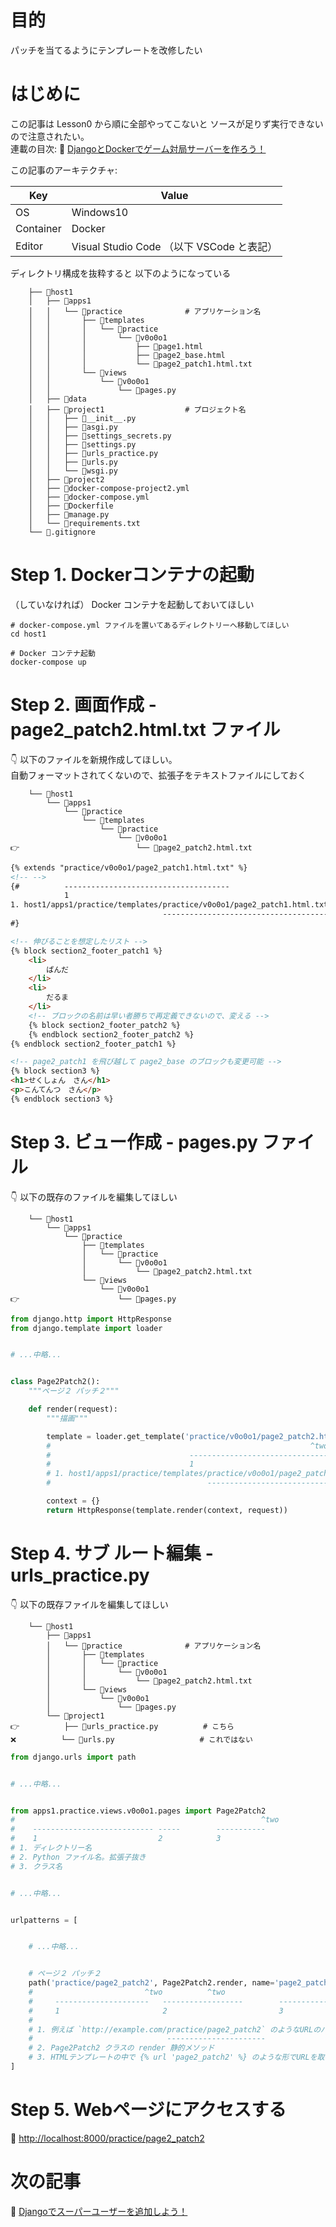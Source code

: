 # 目的

パッチを当てるようにテンプレートを改修したい  

# はじめに

この記事は Lesson0 から順に全部やってこないと ソースが足りず実行できないので注意されたい。  
連載の目次: 📖 [DjangoとDockerでゲーム対局サーバーを作ろう！](https://qiita.com/muzudho1/items/eb0df0ea604e1fd9cdae)  

この記事のアーキテクチャ:  

| Key       | Value                                     |
| --------- | ----------------------------------------- |
| OS        | Windows10                                 |
| Container | Docker                                    |
| Editor    | Visual Studio Code （以下 VSCode と表記） |

ディレクトリ構成を抜粋すると 以下のようになっている  

```plaintext
    ├── 📂host1
    │   ├── 📂apps1
    │   │   └── 📂practice              # アプリケーション名
    │   │       ├── 📂templates
    │   │       │   └── 📂practice
    │   │       │       └── 📂v0o0o1
    │   │       │           ├── 📄page1.html
    │   │       │           ├── 📄page2_base.html
    │   │       │           └── 📄page2_patch1.html.txt
    │   │       └── 📂views
    │   │           └── 📂v0o0o1
    │   │               └── 📄pages.py
    │   ├── 📂data
    │   ├── 📂project1                  # プロジェクト名
    │   │   ├── 📄__init__.py
    │   │   ├── 📄asgi.py
    │   │   ├── 📄settings_secrets.py
    │   │   ├── 📄settings.py
    │   │   ├── 📄urls_practice.py
    │   │   ├── 📄urls.py
    │   │   └── 📄wsgi.py
    │   ├── 📂project2
    │   ├── 🐳docker-compose-project2.yml
    │   ├── 🐳docker-compose.yml
    │   ├── 🐳Dockerfile
    │   ├── 📄manage.py
    │   └── 📄requirements.txt
    └── 📄.gitignore
```

# Step 1. Dockerコンテナの起動

（していなければ） Docker コンテナを起動しておいてほしい  

```shell
# docker-compose.yml ファイルを置いてあるディレクトリーへ移動してほしい
cd host1

# Docker コンテナ起動
docker-compose up
```

# Step 2. 画面作成 - page2_patch2.html.txt ファイル

👇 以下のファイルを新規作成してほしい。  
自動フォーマットされてくないので、拡張子をテキストファイルにしておく  

```plaintext
    └── 📂host1
        └── 📂apps1
            └── 📂practice
                └── 📂templates
                    └── 📂practice
                        └── 📂v0o0o1
👉                          └── 📄page2_patch2.html.txt
```

```html
{% extends "practice/v0o0o1/page2_patch1.html.txt" %}
<!-- -->
{#          -------------------------------------
            1
1. host1/apps1/practice/templates/practice/v0o0o1/page2_patch1.html.txt
                                  -------------------------------------
#}

<!-- 伸びることを想定したリスト -->
{% block section2_footer_patch1 %}
    <li>
        ぱんだ
    </li>
    <li>
        だるま
    </li>
    <!-- ブロックの名前は早い者勝ちで再定義できないので、変える -->
    {% block section2_footer_patch2 %}
    {% endblock section2_footer_patch2 %}
{% endblock section2_footer_patch1 %}

<!-- page2_patch1 を飛び越して page2_base のブロックも変更可能 -->
{% block section3 %}
<h1>せくしょん　さん</h1>
<p>こんてんつ　さん</p>
{% endblock section3 %}
```

# Step 3. ビュー作成 - pages.py ファイル

👇 以下の既存のファイルを編集してほしい  

```plaintext
    └── 📂host1
        └── 📂apps1
            └── 📂practice
                ├── 📂templates
                │   └── 📂practice
                │       └── 📂v0o0o1
                │           └── 📄page2_patch2.html.txt
                └── 📂views
                    └── 📂v0o0o1
👉                      └── 📄pages.py
```

```py
from django.http import HttpResponse
from django.template import loader


# ...中略...


class Page2Patch2():
    """ページ２ パッチ２"""

    def render(request):
        """描画"""

        template = loader.get_template('practice/v0o0o1/page2_patch2.html.txt')
        #                                                          ^two
        #                               -------------------------------------
        #                               1
        # 1. host1/apps1/practice/templates/practice/v0o0o1/page2_patch2.html.txt を取得
        #                                   -------------------------------------

        context = {}
        return HttpResponse(template.render(context, request))
```

# Step 4. サブ ルート編集 - urls_practice.py

👇 以下の既存ファイルを編集してほしい  

```plaintext
    └── 📂host1
        ├── 📂apps1
        │   └── 📂practice              # アプリケーション名
        │       ├── 📂templates
        │       │   └── 📂practice
        │       │       └── 📂v0o0o1
        │       │           └── 📄page2_patch2.html.txt
        │       └── 📂views
        │           └── 📂v0o0o1
        │               └── 📄pages.py
        └── 📂project1
👉          ├── 📄urls_practice.py          # こちら
❌          └── 📄urls.py                   # これではない
```

```py
from django.urls import path


# ...中略...


from apps1.practice.views.v0o0o1.pages import Page2Patch2
#                                                       ^two
#    --------------------------- -----        -----------
#    1                           2            3
# 1. ディレクトリー名
# 2. Python ファイル名。拡張子抜き
# 3. クラス名


# ...中略...


urlpatterns = [


    # ...中略...


    # ページ２ パッチ２
    path('practice/page2_patch2', Page2Patch2.render, name='page2_patch2'),
    #                         ^two          ^two                       ^two
    #     ---------------------   ------------------        ------------
    #     1                       2                         3
    #
    # 1. 例えば `http://example.com/practice/page2_patch2` のようなURLのパスの部分
    #                              ----------------------
    # 2. Page2Patch2 クラスの render 静的メソッド
    # 3. HTMLテンプレートの中で {% url 'page2_patch2' %} のような形でURLを取得するのに使える
]
```

# Step 5. Webページにアクセスする

📖 [http://localhost:8000/practice/page2_patch2](http://localhost:8000/practice/page2_patch2)  

# 次の記事

📖 [Djangoでスーパーユーザーを追加しよう！](https://qiita.com/muzudho1/items/cf21fa75e23e1f987153)  
